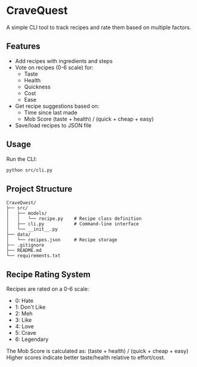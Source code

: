 # CraveQuest

A simple CLI tool to track recipes and rate them based on multiple factors.

## Features

- Add recipes with ingredients and steps
- Vote on recipes (0-6 scale) for:
  - Taste
  - Health
  - Quickness
  - Cost
  - Ease
- Get recipe suggestions based on:
  - Time since last made
  - Mob Score (taste + health) / (quick + cheap + easy)
- Save/load recipes to JSON file

## Usage

Run the CLI:
```bash
python src/cli.py
```

## Project Structure

```
CraveQuest/
├── src/
│   ├── models/
│   │   └── recipe.py    # Recipe class definition
│   ├── cli.py           # Command-line interface
│   └── __init__.py
├── data/
│   └── recipes.json     # Recipe storage
├── .gitignore
├── README.md
└── requirements.txt
```

## Recipe Rating System

Recipes are rated on a 0-6 scale:
- 0: Hate
- 1: Don't Like
- 2: Meh
- 3: Like
- 4: Love
- 5: Crave
- 6: Legendary

The Mob Score is calculated as: (taste + health) / (quick + cheap + easy)
Higher scores indicate better taste/health relative to effort/cost.
